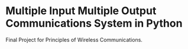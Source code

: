 # Multiple Input Multiple Output Communications System in Python
Final Project for Principles of Wireless Communications.
